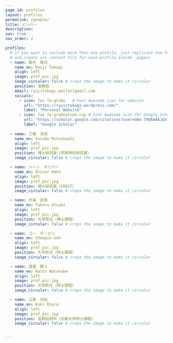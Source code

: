 ```yaml
---
page_id: profiles
layout: profiles
permalink: /people/
title: メンバー
description: 
nav: true
nav_order: 2

profiles:
  # if you want to include more than one profile, just replicate the following block
  # and create one content file for each profile inside _pages/
  - name: 髙木　隆司
    name_en: Ryuji Takagi
    align: left
    image: prof_pic.jpg
    image_circular: false # crops the image to make it circular
    position: 准教授
    email: ryujitakagi.pat[at]gmail.com
    socials:
      - icon: fas fa-globe   # Font Awesome icon for website
        url: "https://ryujitakagi.wordpress.com/"
        label: "Personal Website"
      - icon: fas fa-graduation-cap # Font Awesome icon for Google Scholar
        url: "https://scholar.google.com/citations?user=UAe-79QAAAAJ&hl=ja"
        label: "Google Scholar"
  
  - name: 三橋　洋亮
    name_en: Yosuke Mitsuhashi
    align: left
    image: prof_pic.jpg
    position: 博士研究員（学振特別研究員）
    image_circular: false # crops the image to make it circular

  - name: ハーン　オリバー
    name_en: Oliver Hahn
    align: left
    image: prof_pic.jpg
    position: 博士研究員（CREST）
    image_circular: false # crops the image to make it circular

  - name: 内海　武尊
    name_en: Takeru Utsumi
    align: left
    image: prof_pic.jpg
    position: 大学院生（博士課程）
    image_circular: false # crops the image to make it circular

  - name: ゴー　チーピン
    name_en: Cheepin Goh
    align: left
    image: prof_pic.jpg
    position: 大学院生（修士課程）
    image_circular: false # crops the image to make it circular

  - name: 渡邉　開人
    name_en: Kaito Watanabe
    align: left
    image: prof_pic.jpg
    position: 大学院生（修士課程）
    image_circular: false # crops the image to make it circular

  - name: 江原　光紀
    name_en: Koki Ehara
    align: left
    image: prof_pic.jpg
    position: 長期訪問中（京都大学修士課程）
    image_circular: false # crops the image to make it circular


---
```


